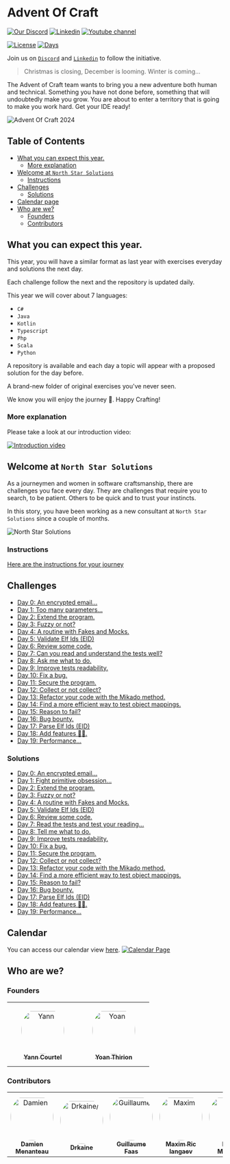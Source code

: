 # Advent Of Craft
[![Our Discord](https://img.shields.io/badge/Discord-7289DA?style=for-the-badge&logo=discord&logoColor=white)](https://discord.gg/E5Z9s9UKTS)
[![Linkedin](https://img.shields.io/badge/LinkedIn-0077B5?style=for-the-badge&logo=linkedin&logoColor=white)](https://www.linkedin.com/company/advent-of-craft)
[![Youtube channel](https://camo.githubusercontent.com/94b947e758f767a15576edfb06cc06075d6b62ef7a8946db69c5ce4a2ee830f7/68747470733a2f2f696d672e736869656c64732e696f2f62616467652f596f75547562652d4646303030303f7374796c653d666f722d7468652d6261646765266c6f676f3d796f7574756265266c6f676f436f6c6f723d7768697465)](https://www.youtube.com/@AdventOfCraft)

[![License](https://img.shields.io/github/license/advent-of-craft/2024.svg)](https://github.com/advent-of-craft/2024/blob/main/LICENSE) [![Days](https://img.shields.io/badge/%F0%9F%8E%85%20aoc%202024-day%2019-green)](https://github.com/advent-of-craft/2024)

Join us on [`Discord`](https://discord.gg/E5Z9s9UKTS) and [`Linkedin`](https://www.linkedin.com/company/advent-of-craft) to follow the initiative.

> Christmas is closing, December is looming. Winter is coming...

The Advent of Craft team wants to bring you a new adventure both human and technical. Something you have not done before, something that will undoubtedly make you grow.
You are about to enter a territory that is going to make you work hard.
Get your IDE ready!

![Advent Of Craft 2024](img/advent-of-craft.webp)

## Table of Contents
- [What you can expect this year.](#what-you-can-expect-this-year)
    - [More explanation](#more-explanation)
- [Welcome at `North Star Solutions`](#welcome-at-north-star-solutions)
    - [Instructions](#instructions)
- [Challenges](#challenges)
  - [Solutions](#solutions)
- [Calendar page](#calendar)
- [Who are we?](#who-are-we)
    - [Founders](#founders)
    - [Contributors](#contributors)

## What you can expect this year.

This year, you will have a similar format as last year with exercises everyday and solutions the next day.

Each challenge follow the next and the repository is updated daily.

This year we will cover about 7 languages:

- `C#`
- `Java`
- `Kotlin`
- `Typescript`
- `Php`
- `Scala`
- `Python`

A repository is available and each day a topic will appear with a proposed solution for the day before.

A brand-new folder of original exercises you've never seen.

We know you will enjoy the journey 🎅.
Happy Crafting!

### More explanation
Please take a look at our introduction video:

[![Introduction video](img/video.webp)](https://www.youtube.com/shorts/5ZSryorYO8s)

## Welcome at `North Star Solutions`
As a journeymen and women in software craftsmanship, there are challenges you face every day.
They are challenges that require you to search, to be patient. Others to be quick and to trust your instincts.

In this story, you have been working as a new consultant at `North Star Solutions` since a couple of months.

![North Star Solutions](img/north-star-solutions.webp)

### Instructions
[Here are the instructions for your journey](docs/INSTRUCTIONS.md)

## Challenges
- [Day 0: An encrypted email...](docs/day00/challenge.md)
- [Day 1: Too many parameters...](docs/day01/challenge.md)
- [Day 2: Extend the program.](docs/day02/challenge.md)
- [Day 3: Fuzzy or not?](docs/day03/challenge.md)
- [Day 4: A routine with Fakes and Mocks.](docs/day04/challenge.md)
- [Day 5: Validate Elf Ids (EID)](docs/day05/challenge.md)
- [Day 6: Review some code.](docs/day06/challenge.md)
- [Day 7: Can you read and understand the tests well?](docs/day07/challenge.md)
- [Day 8: Ask me what to do.](docs/day08/challenge.md)
- [Day 9: Improve tests readability.](docs/day09/challenge.md)
- [Day 10: Fix a bug.](docs/day10/challenge.md)
- [Day 11: Secure the program.](docs/day11/challenge.md)
- [Day 12: Collect or not collect?](docs/day12/challenge.md)
- [Day 13: Refactor your code with the Mikado method.](docs/day13/challenge.md)
- [Day 14: Find a more efficient way to test object mappings.](docs/day14/challenge.md)
- [Day 15: Reason to fail?](docs/day15/challenge.md)
- [Day 16: Bug bounty.](docs/day16/challenge.md)
- [Day 17: Parse Elf Ids (EID)](docs/day17/challenge.md)
- [Day 18: Add features 🦎🖖.](docs/day18/challenge.md)
- [Day 19: Performance...](docs/day19/challenge.md)

### Solutions
- [Day 0: An encrypted email...](docs/day00/solution/step-by-step.md)
- [Day 1: Fight primitive obsession...](docs/day01/solution/step-by-step.md)
- [Day 2: Extend the program.](docs/day02/solution/step-by-step.md)
- [Day 3: Fuzzy or not?](docs/day03/solution/step-by-step.md)
- [Day 4: A routine with Fakes and Mocks.](docs/day04/solution/step-by-step.md)
- [Day 5: Validate Elf Ids (EID)](docs/day05/solution/step-by-step.md)
- [Day 6: Review some code.](docs/day06/solution/step-by-step.md)
- [Day 7: Read the tests and test your reading...](docs/day07/solution/step-by-step.md)
- [Day 8: Tell me what to do.](docs/day08/solution/step-by-step.md)
- [Day 9: Improve tests readability.](docs/day09/solution/step-by-step.md)
- [Day 10: Fix a bug.](docs/day10/solution/step-by-step.md)
- [Day 11: Secure the program.](docs/day11/solution/step-by-step.md)
- [Day 12: Collect or not collect?](docs/day12/solution/step-by-step.md)
- [Day 13: Refactor your code with the Mikado method.](docs/day13/solution/step-by-step.md)
- [Day 14: Find a more efficient way to test object mappings.](docs/day14/solution/step-by-step.md)
- [Day 15: Reason to fail?](docs/day15/solution/step-by-step.md)
- [Day 16: Bug bounty.](docs/day16/solution/step-by-step.md)
- [Day 17: Parse Elf Ids (EID)](docs/day17/solution/step-by-step.md)
- [Day 18: Add features 🦎🖖.](docs/day18/solution/step-by-step.md)
- [Day 19: Performance...](docs/day19/solution/step-by-step.md)

## Calendar
You can access our calendar view [here](https://advent-of-craft.github.io/2024/).
[![Calendar Page](img/site.webp)](https://advent-of-craft.github.io/2024/)

## Who are we?
### Founders
<table>
<tr>
    <td align="center" style="word-wrap: break-word; width: 150.0; height: 150.0">
        <a href=https://github.com/yanncourtel>
            <img src=https://avatars.githubusercontent.com/u/75068587?v=4 width="100;"  style="border-radius:50%;align-items:center;justify-content:center;overflow:hidden;padding-top:10px" alt=Yann Courtel/>
            <br />
            <sub style="font-size:14px"><b>Yann Courtel</b></sub>
        </a>
    </td>
    <td align="center" style="word-wrap: break-word; width: 150.0; height: 150.0">
        <a href=https://github.com/ythirion>
            <img src=https://avatars.githubusercontent.com/u/20967693?v=4 width="100;"  style="border-radius:50%;align-items:center;justify-content:center;overflow:hidden;padding-top:10px" alt=Yoan Thirion/>
            <br />
            <sub style="font-size:14px"><b>Yoan Thirion</b></sub>
        </a>
    </td>
</tr>
</table>

### Contributors
<table>
<tr>
    <td align="center" style="word-wrap: break-word; width: 150.0; height: 150.0">
        <a href=https://github.com/mengdaming>
            <img src=https://avatars.githubusercontent.com/u/1313765?v=4 width="100;"  style="border-radius:50%;align-items:center;justify-content:center;overflow:hidden;padding-top:10px" alt=Damien Menanteau/>
            <br />
            <sub style="font-size:14px"><b>Damien Menanteau</b></sub>
        </a>
    </td>
    <td align="center" style="word-wrap: break-word; width: 150.0; height: 150.0">
        <a href=https://github.com/drkaine>
            <img src=https://avatars.githubusercontent.com/u/16664820?v=4 width="100;"  style="border-radius:50%;align-items:center;justify-content:center;overflow:hidden;padding-top:10px" alt=Drkaine/>
            <br />
            <sub style="font-size:14px"><b>Drkaine</b></sub>
        </a>
    </td>
    <td align="center" style="word-wrap: break-word; width: 150.0; height: 150.0">
        <a href=https://github.com/tr00d>
            <img src=https://avatars.githubusercontent.com/u/59444272?v=4 width="100;"  style="border-radius:50%;align-items:center;justify-content:center;overflow:hidden;padding-top:10px" alt=Guillaume Faas/>
            <br />
            <sub style="font-size:14px"><b>Guillaume Faas</b></sub>
        </a>
    </td>
    <td align="center" style="word-wrap: break-word; width: 150.0; height: 150.0">
        <a href=https://github.com/Audmqx>
            <img src=https://avatars.githubusercontent.com/u/77394867?v=4 width="100;"  style="border-radius:50%;align-items:center;justify-content:center;overflow:hidden;padding-top:10px" alt=Maxim Ric Iangaev/>
            <br />
            <sub style="font-size:14px"><b>Maxim Ric Iangaev</b></sub>
        </a>
    </td>
    <td align="center" style="word-wrap: break-word; width: 150.0; height: 150.0">
        <a href=https://github.com/Mirna-Mfd>
            <img src=https://avatars.githubusercontent.com/u/98544069?v=4 width="100;"  style="border-radius:50%;align-items:center;justify-content:center;overflow:hidden;padding-top:10px" alt=Mirna Mahfoud/>
            <br />
            <sub style="font-size:14px"><b>Mirna Mahfoud</b></sub>
        </a>
    </td>
    <td align="center" style="word-wrap: break-word; width: 150.0; height: 150.0">
        <a href=https://github.com/pierrebelin>
            <img src=https://avatars.githubusercontent.com/u/25244392?v=4 width="100;"  style="border-radius:50%;align-items:center;justify-content:center;overflow:hidden;padding-top:10px" alt=Pierre Belin/>
            <br />
            <sub style="font-size:14px"><b>Pierre Belin</b></sub>
        </a>
    </td>
	<td align="center" style="word-wrap: break-word; width: 150.0; height: 150.0">
        <a href=https://github.com/rabahkahil>
            <img src=https://avatars.githubusercontent.com/u/171915649?v=4 width="100;"  style="border-radius:50%;align-items:center;justify-content:center;overflow:hidden;padding-top:10px" alt=Rabah KAHIL/>
            <br />
            <sub style="font-size:14px"><b>Rabah KAHIL</b></sub>
        </a>
    </td>
</tr>
</table>
